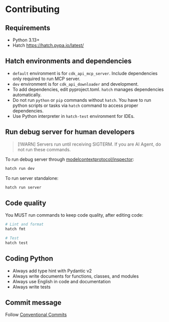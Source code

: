 # Contributing

## Requirements

- Python 3.13+
- Hatch https://hatch.pypa.io/latest/

## Hatch environments and dependencies

- `default` environment is for `cdk_api_mcp_server`. Include dependencies only required to run MCP server.
- `dev` environment is for `cdk_api_downloader` and development.
- To add dependencies, edit pyproject.toml. `hatch` manages dependencies automatically.
- Do not run `python` or `pip` commands without `hatch`. You have to run python scripts or tasks via `hatch` command to access proper dependencies.
- Use Python interpreter in `hatch-test` environment for IDEs.

## Run debug server for human developers

> [!WARN]
> Servers run until receiving SIGTERM. If you are AI Agent, do not run these commands.

To run debug server through [modelcontextprotocol/inspector](https://github.com/modelcontextprotocol/inspector):

```sh
hatch run dev
```

To run server standalone:

```sh
hatch run server
```

## Code quality

You MUST run commands to keep code quality, after editing code:

```sh
# Lint and format
hatch fmt

# Test
hatch test
```

## Coding Python

- Always add type hint with Pydantic v2
- Always write documents for functions, classes, and modules
- Always use English in code and documentation
- Always write tests

## Commit message

Follow [Conventional Commits](https://www.conventionalcommits.org/)
